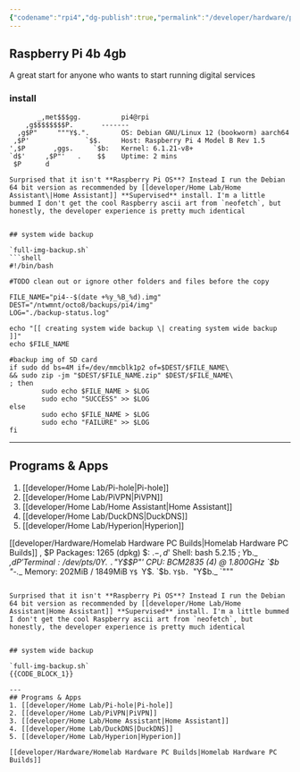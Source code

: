 ```yaml
---
{"codename":"rpi4","dg-publish":true,"permalink":"/developer/hardware/pi4/","dgPassFrontmatter":true}
---
```



## Raspberry Pi 4b 4gb

A great start for anyone who wants to start running digital services

### install
```shell
       _,met$$$gg.          pi4@rpi
    ,g$$$$$$$$P.       -------
  ,g$P"     """Y$.".        OS: Debian GNU/Linux 12 (bookworm) aarch64
 ,$P'              `$$.     Host: Raspberry Pi 4 Model B Rev 1.5
',$P       ,ggs.     `$b:   Kernel: 6.1.21-v8+
`d$'     ,$P"'   .    $$    Uptime: 2 mins
 $P      d

Surprised that it isn't **Raspberry Pi OS**? Instead I run the Debian 64 bit version as recommended by [[developer/Home Lab/Home Assistant\|Home Assistant]] **Supervised** install. I'm a little bummed I don't get the cool Raspberry ascii art from `neofetch`, but honestly, the developer experience is pretty much identical 


## system wide backup

`full-img-backup.sh`
```shell
#!/bin/bash

#TODO clean out or ignore other folders and files before the copy

FILE_NAME="pi4--$(date +%y_%B_%d).img"
DEST="/ntwmnt/octo8/backups/pi4/img"
LOG="./backup-status.log"

echo "[[ creating system wide backup \| creating system wide backup ]]"
echo $FILE_NAME

#backup img of SD card
if sudo dd bs=4M if=/dev/mmcblk1p2 of=$DEST/$FILE_NAME\
&& sudo zip -jm "$DEST/$FILE_NAME.zip" $DEST/$FILE_NAME\
; then
        sudo echo $FILE_NAME > $LOG
        sudo echo "SUCCESS" >> $LOG
else
        sudo echo $FILE_NAME > $LOG
        sudo echo "FAILURE" >> $LOG
fi
```

---
## Programs & Apps
1. [[developer/Home Lab/Pi-hole\|Pi-hole]]
2. [[developer/Home Lab/PiVPN\|PiVPN]]
3. [[developer/Home Lab/Home Assistant\|Home Assistant]]
4. [[developer/Home Lab/DuckDNS\|DuckDNS]]
5. [[developer/Home Lab/Hyperion\|Hyperion]]

[[developer/Hardware/Homelab Hardware PC Builds\|Homelab Hardware PC Builds]]     ,    $P    Packages: 1265 (dpkg)
 $:      $.   -    ,d$'    Shell: bash 5.2.15
 $;      Y$b._   _,d$P'      Terminal: /dev/pts/0
 Y$.    `.`"Y$$P"'         CPU: BCM2835 (4) @ 1.800GHz
 `$b      "-.__              Memory: 202MiB / 1849MiB
  `Y$
   `Y$.
     `$b.
       `Y$b.
          `"Y$b._
              `"""
```

Surprised that it isn't **Raspberry Pi OS**? Instead I run the Debian 64 bit version as recommended by [[developer/Home Lab/Home Assistant|Home Assistant]] **Supervised** install. I'm a little bummed I don't get the cool Raspberry ascii art from `neofetch`, but honestly, the developer experience is pretty much identical 


## system wide backup

`full-img-backup.sh`
{{CODE_BLOCK_1}}

---
## Programs & Apps
1. [[developer/Home Lab/Pi-hole|Pi-hole]]
2. [[developer/Home Lab/PiVPN|PiVPN]]
3. [[developer/Home Lab/Home Assistant|Home Assistant]]
4. [[developer/Home Lab/DuckDNS|DuckDNS]]
5. [[developer/Home Lab/Hyperion|Hyperion]]

[[developer/Hardware/Homelab Hardware PC Builds|Homelab Hardware PC Builds]]